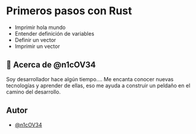 
# Primeros pasos con Rust

- Imprimir hola mundo
- Entender definición de variables
- Definir un vector
- Imprimir un vector

## 🚀 Acerca de @n1cOV34
Soy desarrollador hace algún tiempo....
Me encanta conocer nuevas tecnologías y aprender de ellas, eso me ayuda a construir un peldaño en el camino del desarrollo.

## Autor

- [@n1cOV34](https://github.com/n1cOV34/RustExamples)

